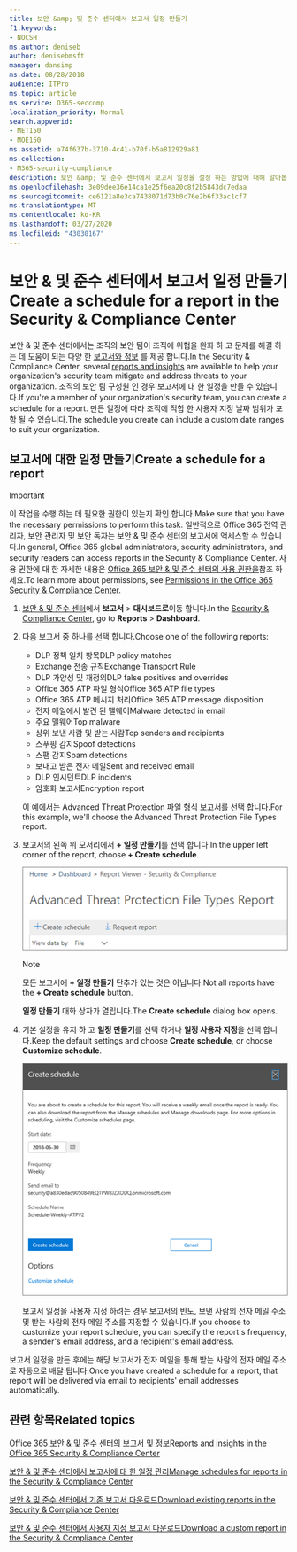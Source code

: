 ```yaml
---
title: 보안 &amp; 및 준수 센터에서 보고서 일정 만들기
f1.keywords:
- NOCSH
ms.author: deniseb
author: denisebmsft
manager: dansimp
ms.date: 08/28/2018
audience: ITPro
ms.topic: article
ms.service: O365-seccomp
localization_priority: Normal
search.appverid:
- MET150
- MOE150
ms.assetid: a74f637b-3710-4c41-b70f-b5a812929a81
ms.collection:
- M365-security-compliance
description: 보안 &amp; 및 준수 센터에서 보고서 일정을 설정 하는 방법에 대해 알아봅니다.
ms.openlocfilehash: 3e09dee36e14ca1e25f6ea20c8f2b5843dc7edaa
ms.sourcegitcommit: ce6121a8e3ca7438071d73b0c76e2b6f33ac1cf7
ms.translationtype: MT
ms.contentlocale: ko-KR
ms.lasthandoff: 03/27/2020
ms.locfileid: "43030167"
---
```

# <a name="create-a-schedule-for-a-report-in-the-security-amp-compliance-center"></a><span data-ttu-id="5ef12-103">보안 &amp; 및 준수 센터에서 보고서 일정 만들기</span><span class="sxs-lookup"><span data-stu-id="5ef12-103">Create a schedule for a report in the Security &amp; Compliance Center</span></span>

<span data-ttu-id="5ef12-104">보안 &amp; 및 준수 센터에서는 조직의 보안 팀이 조직에 위협을 완화 하 고 문제를 해결 하는 데 도움이 되는 다양 한 [보고서와 정보](reports-and-insights-in-security-and-compliance.md) 를 제공 합니다.</span><span class="sxs-lookup"><span data-stu-id="5ef12-104">In the Security &amp; Compliance Center, several [reports and insights](reports-and-insights-in-security-and-compliance.md) are available to help your organization's security team mitigate and address threats to your organization.</span></span> <span data-ttu-id="5ef12-105">조직의 보안 팀 구성원 인 경우 보고서에 대 한 일정을 만들 수 있습니다.</span><span class="sxs-lookup"><span data-stu-id="5ef12-105">If you're a member of your organization's security team, you can create a schedule for a report.</span></span> <span data-ttu-id="5ef12-106">만든 일정에 따라 조직에 적합 한 사용자 지정 날짜 범위가 포함 될 수 있습니다.</span><span class="sxs-lookup"><span data-stu-id="5ef12-106">The schedule you create can include a custom date ranges to suit your organization.</span></span> 
  
## <a name="create-a-schedule-for-a-report"></a><span data-ttu-id="5ef12-107">보고서에 대한 일정 만들기</span><span class="sxs-lookup"><span data-stu-id="5ef12-107">Create a schedule for a report</span></span>

> [!IMPORTANT]
> <span data-ttu-id="5ef12-108">이 작업을 수행 하는 데 필요한 권한이 있는지 확인 합니다.</span><span class="sxs-lookup"><span data-stu-id="5ef12-108">Make sure that you have the necessary permissions to perform this task.</span></span> <span data-ttu-id="5ef12-109">일반적으로 Office 365 전역 관리자, 보안 관리자 및 보안 독자는 보안 &amp; 및 준수 센터의 보고서에 액세스할 수 있습니다.</span><span class="sxs-lookup"><span data-stu-id="5ef12-109">In general, Office 365 global administrators, security administrators, and security readers can access reports in the Security &amp; Compliance Center.</span></span> <span data-ttu-id="5ef12-110">사용 권한에 대 한 자세한 내용은 [Office 365 보안 &amp; 및 준수 센터의 사용 권한을](permissions-in-the-security-and-compliance-center.md)참조 하세요.</span><span class="sxs-lookup"><span data-stu-id="5ef12-110">To learn more about permissions, see [Permissions in the Office 365 Security &amp; Compliance Center](permissions-in-the-security-and-compliance-center.md).</span></span>
  
1. <span data-ttu-id="5ef12-111">[보안 &amp; 및 준수 센터](https://protection.office.com)에서 **보고서** \> **대시보드로**이동 합니다.</span><span class="sxs-lookup"><span data-stu-id="5ef12-111">In the [Security &amp; Compliance Center](https://protection.office.com), go to **Reports** \> **Dashboard**.</span></span>
    
2. <span data-ttu-id="5ef12-112">다음 보고서 중 하나를 선택 합니다.</span><span class="sxs-lookup"><span data-stu-id="5ef12-112">Choose one of the following reports:</span></span> 

    - <span data-ttu-id="5ef12-113">DLP 정책 일치 항목</span><span class="sxs-lookup"><span data-stu-id="5ef12-113">DLP policy matches</span></span>
    - <span data-ttu-id="5ef12-114">Exchange 전송 규칙</span><span class="sxs-lookup"><span data-stu-id="5ef12-114">Exchange Transport Rule</span></span>
    - <span data-ttu-id="5ef12-115">DLP 가양성 및 재정의</span><span class="sxs-lookup"><span data-stu-id="5ef12-115">DLP false positives and overrides</span></span>
    - <span data-ttu-id="5ef12-116">Office 365 ATP 파일 형식</span><span class="sxs-lookup"><span data-stu-id="5ef12-116">Office 365 ATP file types</span></span>
    - <span data-ttu-id="5ef12-117">Office 365 ATP 메시지 처리</span><span class="sxs-lookup"><span data-stu-id="5ef12-117">Office 365 ATP message disposition</span></span>
    - <span data-ttu-id="5ef12-118">전자 메일에서 발견 된 맬웨어</span><span class="sxs-lookup"><span data-stu-id="5ef12-118">Malware detected in email</span></span>
    - <span data-ttu-id="5ef12-119">주요 맬웨어</span><span class="sxs-lookup"><span data-stu-id="5ef12-119">Top malware</span></span>
    - <span data-ttu-id="5ef12-120">상위 보낸 사람 및 받는 사람</span><span class="sxs-lookup"><span data-stu-id="5ef12-120">Top senders and recipients</span></span>
    - <span data-ttu-id="5ef12-121">스푸핑 감지</span><span class="sxs-lookup"><span data-stu-id="5ef12-121">Spoof detections</span></span>
    - <span data-ttu-id="5ef12-122">스팸 감지</span><span class="sxs-lookup"><span data-stu-id="5ef12-122">Spam detections</span></span>
    - <span data-ttu-id="5ef12-123">보내고 받은 전자 메일</span><span class="sxs-lookup"><span data-stu-id="5ef12-123">Sent and received email</span></span>
    - <span data-ttu-id="5ef12-124">DLP 인시던트</span><span class="sxs-lookup"><span data-stu-id="5ef12-124">DLP incidents</span></span>
    - <span data-ttu-id="5ef12-125">암호화 보고서</span><span class="sxs-lookup"><span data-stu-id="5ef12-125">Encryption report</span></span>

    <span data-ttu-id="5ef12-126">이 예에서는 Advanced Threat Protection 파일 형식 보고서를 선택 합니다.</span><span class="sxs-lookup"><span data-stu-id="5ef12-126">For this example, we'll choose the Advanced Threat Protection File Types report.</span></span>
    
3. <span data-ttu-id="5ef12-127">보고서의 왼쪽 위 모서리에서 **+ 일정 만들기**를 선택 합니다.</span><span class="sxs-lookup"><span data-stu-id="5ef12-127">In the upper left corner of the report, choose **+ Create schedule**.</span></span> 
    
    ![일정 만들기](../../media/atpfiletypes-createschedule.png)

    > [!NOTE]
    > <span data-ttu-id="5ef12-129">모든 보고서에 **+ 일정 만들기** 단추가 있는 것은 아닙니다.</span><span class="sxs-lookup"><span data-stu-id="5ef12-129">Not all reports have the **+ Create schedule** button.</span></span>
  
    <span data-ttu-id="5ef12-130">**일정 만들기** 대화 상자가 열립니다.</span><span class="sxs-lookup"><span data-stu-id="5ef12-130">The **Create schedule** dialog box opens.</span></span> 
    
4. <span data-ttu-id="5ef12-131">기본 설정을 유지 하 고 **일정 만들기**를 선택 하거나 **일정 사용자 지정**을 선택 합니다.</span><span class="sxs-lookup"><span data-stu-id="5ef12-131">Keep the default settings and choose **Create schedule**, or choose **Customize schedule**.</span></span>
    
    ![기본 설정을 사용 하거나 보고서 일정을 사용자 지정할 수 있습니다.](../../media/04fac327-8f73-4711-8319-58c11880fd96.png)
  
    <span data-ttu-id="5ef12-133">보고서 일정을 사용자 지정 하려는 경우 보고서의 빈도, 보낸 사람의 전자 메일 주소 및 받는 사람의 전자 메일 주소를 지정할 수 있습니다.</span><span class="sxs-lookup"><span data-stu-id="5ef12-133">If you choose to customize your report schedule, you can specify the report's frequency, a sender's email address, and a recipient's email address.</span></span> 
    
<span data-ttu-id="5ef12-134">보고서 일정을 만든 후에는 해당 보고서가 전자 메일을 통해 받는 사람의 전자 메일 주소로 자동으로 배달 됩니다.</span><span class="sxs-lookup"><span data-stu-id="5ef12-134">Once you have created a schedule for a report, that report will be delivered via email to recipients' email addresses automatically.</span></span> 
  
## <a name="related-topics"></a><span data-ttu-id="5ef12-135">관련 항목</span><span class="sxs-lookup"><span data-stu-id="5ef12-135">Related topics</span></span>

[<span data-ttu-id="5ef12-136">Office 365 보안 &amp; 및 준수 센터의 보고서 및 정보</span><span class="sxs-lookup"><span data-stu-id="5ef12-136">Reports and insights in the Office 365 Security &amp; Compliance Center</span></span>](reports-and-insights-in-security-and-compliance.md)
  
[<span data-ttu-id="5ef12-137">보안 &amp; 및 준수 센터에서 보고서에 대 한 일정 관리</span><span class="sxs-lookup"><span data-stu-id="5ef12-137">Manage schedules for reports in the Security &amp; Compliance Center</span></span>](manage-schedules-for-multiple-reports.md)
  
[<span data-ttu-id="5ef12-138">보안 &amp; 및 준수 센터에서 기존 보고서 다운로드</span><span class="sxs-lookup"><span data-stu-id="5ef12-138">Download existing reports in the Security &amp; Compliance Center</span></span>](download-existing-reports.md)
  
[<span data-ttu-id="5ef12-139">보안 &amp; 및 준수 센터에서 사용자 지정 보고서 다운로드</span><span class="sxs-lookup"><span data-stu-id="5ef12-139">Download a custom report in the Security &amp; Compliance Center</span></span>](set-up-and-download-a-custom-report.md)
  

